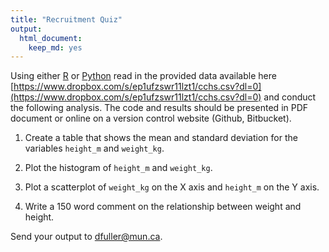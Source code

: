 ```yaml
---
title: "Recruitment Quiz"
output:
  html_document:
    keep_md: yes
---
```




Using either [R](https://cran.r-project.org/) or [Python](https://www.python.org/) read in the provided data available here [https://www.dropbox.com/s/ep1ufzswr11lzt1/cchs.csv?dl=0](https://www.dropbox.com/s/ep1ufzswr11lzt1/cchs.csv?dl=0) and conduct the following analysis. The code and results should be presented in PDF document or online on a version control website (Github, Bitbucket). 

1. Create a table that shows the mean and standard deviation for the variables `height_m` and `weight_kg`. 

2. Plot the histogram of `height_m` and `weight_kg`. 

3. Plot a scatterplot of `weight_kg` on the X axis and `height_m` on the Y axis.

4. Write a 150 word comment on the relationship between weight and height.

Send your output to dfuller@mun.ca. 
